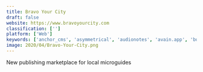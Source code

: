 ```yaml
---
title: Bravo Your City
draft: false 
website: https://www.bravoyourcity.com
classification: ['']
platform: ['Web']
keywords: ['anchor_cms', 'asymmetrical', 'audionotes', 'avain.app', 'bugmenot', 'citybugs', 'dashboard', 'facebook_creator_studio', 'ghost', 'hear_me_out!', 'hearmeout', 'hoodline', 'keepsafe_unlisted', 'native_project', 'newspack', 'oauth', 'openid', 'roomvine', 'social_media_academy_by_buffer', 'treadie', 'unmute', 'wordpress']
image: 2020/04/Bravo-Your-City.png
---
```

New publishing marketplace for local microguides
